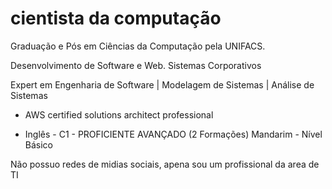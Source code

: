 # cientista da computação

Graduação e Pós em Ciências da Computação pela UNIFACS.

Desenvolvimento de Software e Web. Sistemas Corporativos 

Expert em Engenharia de Software | Modelagem de Sistemas | Análise de Sistemas

- AWS certified solutions architect professional

- Inglês - C1 - PROFICIENTE AVANÇADO (2 Formações)
Mandarim - Nível Básico

Não possuo redes de midias sociais, apena sou um profissional da area de TI
